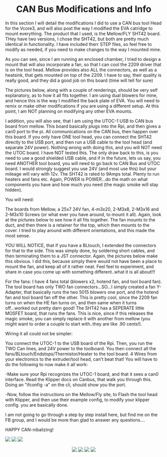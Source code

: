<h1 align="center">CAN Bus Modifications and Info</h1>

In this section I will detail the modifications I did to use a CAN bus tool Head for the Vcore3, and will also post the way I modified the EVA catridge to mount everything.  The product that I used, is the Mellow/FLY SHT42 board.  THey have two versions, I chose the SHT42, but both are pretty much identical in functionality.  I have included therr STEP files, so feel free to modify as needed, if you need to make changes to the way I mounted mine.

As you can see, since I am running an enclosed chamber, I tried to design a mount that will also incorporate a fan, so that I can cool the 2209 driver that is on the
tool head.  Mellow provides also ALL the connectors, as well as a heatsink, that gets mounted on top of the 2209.  I have to say, their quality is really good, and they 
did a good job on this board (time will tell for sure)

The pictures below, along with a couple of renderings, should be very self explanatory, as to how it all fits together.  I am using dual blowers for mine, and hence this is the way I modified the back plate of EVA.  You will need to remix or make other modifications if you are using a different setup.  At this point, I am NOT planning on modifying any other EVA mounts.

I addition, you will also see, that I am using the UTOC-1 USB to CAN bus board from mellow.  This board basically plugs into the Rpi, and then gives a can0 port to the pi.  All communications on the CAN bus, then happen over this board.  If you only have ONE tool head, you can connect the SHT42 directly to the USB port, and then run a USB cable to the tool head (and separate 24V power).  Nothing wrong with doing this, and you will NOT need the UTOC board.  I have NOT tested this.  The only draw back to this, is you need to use a good shielded USB cable, and if in the future, lets us say, you need ANOTHER tool board, you will need to go back to CAN Bus and UTOC board.  I would strongly suggest you use 24V (and most use this) but your mileage will vary with 12v.  The SHT42 is rated to 9Amps total.  Plenty to run heaters and fans etc.  Again, POWER is POWER...do the math on what components you have and how much you need (the magic smoke will stay hidden).

You will need:

The boards from Mellow, a 25x7 24V fan, 4-m3x20, 2-M3x8, 2-M3x16 and 2-M3x10 Screws (or what ever you have around, to mount it all).  Again, look at the pictures below to see how it all fits together.  The fan mounts to the duct, and then there is a retainer for the top, which then mounts to the cover.  I tried to play around with different orientations, and this made the most sense.

YOU WILL NOTICE, that if you have a BLtouch, I extended the connectors for that to the side.  This was simply done, by soldering short cables, and then terminating them to a JST connector.  Again, the pictures below make this obvious.  I did this, because simply there would not have been a place to mount the fan, and keep all of it rather neat.  Feel feel to experiment, and share in case you come up with something different..what it is all about!!!

For the fans:  I have 4 fans total (blowers x2, hotend fan, and tool board fan).  The tool board has only TWO fan connectors...SO...I simply created a fan Y-Adapter, that basically runs the two 5015 blowers one port, and the hotend fan and tool board fan off the other.  This is pretty cool, since the 2209 fan turns on when the HE fan turns on, and then same when it turns off...worked out pretty darn good!  The SHT42 has a SEPERATE little MOSFET board, that runs the fans.  This is nice, since if this releases the magic smoke, you can simply replace it with another from mellow (you might want to order a couple to start with..they are like .90 cents!).

Wiring it all could not be simpler:

You connect the UTOC-1 to the USB board of the Rpi.  Then, you run the TWO Can lines, and 24V power to the toolboard.  You then connect all the fans/BLtouch/Endstops/Thermistor/Heater to the tool board.  4 Wires from your electronics to the extruder/tool head, can't beat that!  You will have to do the following to now make it all work:

-Make sure your Rpi recognizes the UTOC-1 board, and that it sees a can0 interface.  Read the Klipper docs on Canbus, that walk you through this.  Doing an "ifconfig -a" on the cli, should show you the port.

-Now, follow the instructions on the Mellow/Fly site, to Flash the tool head with Klipper, and then use their example config, to modify your klipper config.  you are basically done.

I am not going to go through a step by step install here, but find me on the FB group, and I would be more than glad to answer any questions....

HAPPY CAN-nibalizing!

<p align="left">
<img src="https://github.com/cyborgcnc/CYBORGCNC__RRVC3MOD/blob/main/CAN_Bus/CANBUS-1.jpg">
<img src="https://github.com/cyborgcnc/CYBORGCNC__RRVC3MOD/blob/main/CAN_Bus/CANBUS-2.jpg">
<img src="https://github.com/cyborgcnc/CYBORGCNC__RRVC3MOD/blob/main/CAN_Bus/CANBUS-3.jpg">
</p>
<p align="center">
<img src="https://github.com/cyborgcnc/CYBORGCNC__RRVC3MOD/blob/main/CAN_Bus/CANBUS-4.jpg">
<img src="https://github.com/cyborgcnc/CYBORGCNC__RRVC3MOD/blob/main/CAN_Bus/CANBUS-8.jpg">
<img src="https://github.com/cyborgcnc/CYBORGCNC__RRVC3MOD/blob/main/CAN_Bus/Render.new.1.jpg">
<img src="https://github.com/cyborgcnc/CYBORGCNC__RRVC3MOD/blob/main/CAN_Bus/Render.new.3.jpg">
</p>
